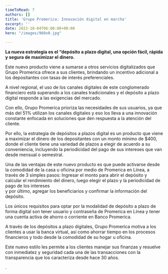 ```yaml
---
timeToRead: 7
authors: []
title: 'Grupo Promerica: Innovación digital en marcha'
excerpt: ''
date: 2022-10-04T06:00:00+00:00
hero: "/images/960x0.jpg"

---
```

**La nueva estrategia es el “depósito a plazo digital, una opción fácil, rápida y segura de maximizar el dinero.**

Este nuevo producto viene a sumarse a otros servicios digitalizados que Grupo Promerica ofrece a sus clientes, brindando un incentivo adicional a los depositantes con tasas de interés preferenciales.

A nivel regional, el uso de los canales digitales de este conglomerado financiero está superando a los canales tradicionales y el depósito a plazo digital responde a las exigencias del mercado.

Con ello, Grupo Promerica prioriza las necesidades de sus usuarios, ya que más del 51% utilizan los canales digitales y eso los lleva a una innovación constante enfocada en soluciones que den respuesta a la atención del cliente.

Por ello, la estrategia de depósitos a plazos digital es un producto que viene a maximizar el dinero de los depositantes con un monto mínimo de $400, donde el cliente tiene una variedad de plazos a elegir de acuerdo a su conveniencia, incluyendo la periodicidad del pago de sus intereses que van desde mensual o semestral.

Una de las ventajas de este nuevo producto es que puede activarse desde la comodidad de la casa u oficina por medio de Promerica en Línea, a través de 3 simples pasos: Ingresar el monto para abrir el depósito y calcular el rendimiento del dinero, luego elegir el plazo y la periodicidad de pago de los intereses  
 y por último, agregar los beneficiarios y confirmar la información del depósito.

Los únicos requisitos para optar por la modalidad de depósito a plazo de forma digital son tener usuario y contraseña de Promerica en Línea y tener una cuenta activa de ahorro o corriente en Banco Promerica.

A través de los depósitos a plazo digitales, Grupo Promerica motiva a los clientes a usar la banca virtual, así como ahorrar tiempo en los procesos financieros y todo desde la comodidad de su hogar u oficina.

Este nuevo estilo les permite a los clientes manejar sus finanzas y resuelve con inmediatez y seguridad cada una de las transacciones con la transparencia que los caracteriza desde hace 30 años.

.